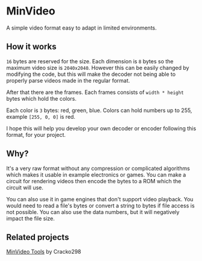 # MinVideo
A simple video format easy to adapt in limited environments.

## How it works
`16` bytes are reserved for the size. Each dimension is `8` bytes so the maximum video size is `2040x2040`. However this can be easily changed by modifying the code, but this will make the decoder not being able to properly parse videos made in the regular format.

After that there are the frames. Each frames consists of `width * height` bytes which hold the colors. 

Each color is `3` bytes: red, green, blue. Colors can hold numbers up to 255, example `[255, 0, 0]` is red.

I hope this will help you develop your own decoder or encoder following this format, for your project.

## Why?
It's a very raw format without any compression or complicated algorithms which makes it usable in example electronics or games. You can make a circuit for rendering videos then encode the bytes to a ROM which the circuit will use.

You can also use it in game engines that don't support video playback. You would need to read a file's bytes or convert a string to bytes if file access is not possible. You can also use the data numbers, but it will negatively impact the file size.

## Related projects
[MinVideo Tools](https://github.com/Cracko298/MinVideo-Tools) by Cracko298
